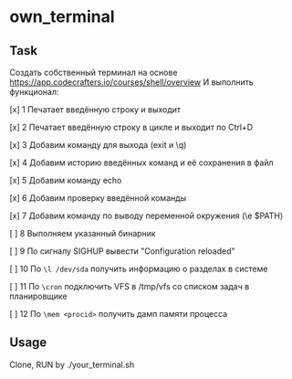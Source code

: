 # own_terminal

## Task
Создать собственный терминал на основе https://app.codecrafters.io/courses/shell/overview
И выполнить функционал:

[x] 1 Печатает введённую строку и выходит

[x] 2 Печатает введённую строку в цикле и выходит по Ctrl+D

[x] 3 Добавим команду для выхода (exit и \q)

[x] 4 Добавим историю введённых команд и её сохранения в файл

[x] 5 Добавим команду echo

[x] 6 Добавим проверку введённой команды

[x] 7 Добавим команду по выводу переменной окружения (\e $PATH)

[ ] 8 Выполняем указанный бинарник

[ ] 9 По сигналу SIGHUP вывести "Configuration reloaded"

[ ] 10 По `\l /dev/sda` получить информацию о разделах в системе

[ ] 11 По `\cron` подключить VFS в /tmp/vfs со списком задач в планировщике

[ ] 12 По `\mem <procid>` получить дамп памяти процесса

  ## Usage

Clone, RUN by ./your_terminal.sh
